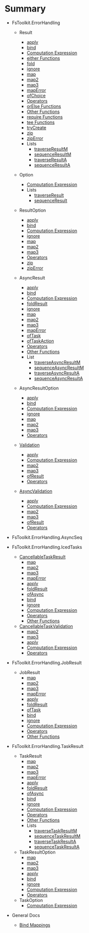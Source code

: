 # Summary

* FsToolkit.ErrorHandling
  * Result
    * [apply](result/apply.md)
    * [bind](result/bind.md)
    * [Computation Expression](result/ce.md)
    * [either Functions](result/eitherFunctions.md)
    * [fold](result/fold.md)
    * [ignore](result/ignore.md)
    * [map](result/map.md)
    * [map2](result/map2.md)
    * [map3](result/map3.md)
    * [mapError](result/mapError.md)
    * [ofChoice](result/ofChoice.md)
    * [Operators](result/operators.md)
    * [orElse Functions](result/orElseFunctions.md)
    * [Other Functions](result/others.md)
    * [require Functions](result/requireFunctions.md)
    * [tee Functions](result/teeFunctions.md)
    * [tryCreate](result/tryCreate.md)
    * [zip](result/zip.md)
    * [zipError](result/zipError.md)
    * Lists
      * [traverseResultM](list/traverseResultM.md)
      * [sequenceResultM](list/sequenceResultM.md)
      * [traverseResultA](list/traverseResultA.md)
      * [sequenceResultA](list/sequenceResultA.md)

  * Option
    * [Computation Expression](option/ce.md)
    * Lists
      * [traverseResult](option/traverseResult.md)
      * [sequenceResult](option/sequenceResult.md)

  * ResultOption
    * [apply](resultOption/apply.md)
    * [bind](resultOption/bind.md)
    * [Computation Expression](resultOption/ce.md)
    * [ignore](resultOption/ignore.md)
    * [map](resultOption/map.md)
    * [map2](resultOption/map2.md)
    * [map3](resultOption/map3.md)
    * [Operators](resultOption/operators.md)
    * [zip](resultOption/zip.md)
    * [zipError](resultOption/zipError.md)

  * AsyncResult
    * [apply](asyncResult/apply.md)
    * [bind](asyncResult/bind.md)
    * [Computation Expression](asyncResult/ce.md)
    * [foldResult](asyncResult/foldResult.md)
    * [ignore](asyncResult/ignore.md)
    * [map](asyncResult/map.md)
    * [map2](asyncResult/map2.md)
    * [map3](asyncResult/map3.md)
    * [mapError](asyncResult/mapError.md)
    * [ofTask](asyncResult/ofTask.md)
    * [ofTaskAction](asyncResult/ofTaskAction.md)
    * [Operators](asyncResult/operators.md)
    * [Other Functions](asyncResult/others.md)
    * List
      * [traverseAsyncResultM](list/traverseAsyncResultM.md)
      * [sequenceAsyncResultM](list/sequenceAsyncResultM.md)
      * [traverseAsyncResultA](list/traverseAsyncResultA.md)
      * [sequenceAsyncResultA](list/sequenceAsyncResultA.md)

  * AsyncResultOption
    * [apply](asyncResultOption/apply.md)
    * [bind](asyncResultOption/bind.md)
    * [Computation Expression](asyncResultOption/ce.md)
    * [ignore](asyncResultOption/ignore.md)
    * [map](asyncResultOption/map.md)
    * [map2](asyncResultOption/map2.md)
    * [map3](asyncResultOption/map3.md)
    * [Operators](asyncResultOption/operators.md)

  * [Validation](validation/index.md)
    * [apply](validation/apply.md)
    * [Computation Expression](validation/ce.md)
    * [map2](validation/map2.md)
    * [map3](validation/map3.md)
    * [ofResult](validation/ofResult.md)
    * [Operators](validation/operators.md)

  * [AsyncValidation](asyncValidation/index.md)
    * [apply](asyncValidation/apply.md)
    * [Computation Expression](asyncValidation/ce.md)
    * [map2](asyncValidation/map2.md)
    * [map3](asyncValidation/map3.md)
    * [ofResult](asyncValidation/ofResult.md)
    * [Operators](asyncValidation/operators.md)

* FsToolkit.ErrorHandling.AsyncSeq
* FsToolkit.ErrorHandling.IcedTasks
  * [CancellableTaskResult](cancellableTaskResult/index.md)
    * [map](cancellableTaskResult/map.md)
    * [map2](cancellableTaskResult/map2.md)
    * [map3](cancellableTaskResult/map3.md)
    * [mapError](cancellableTaskResult/mapError.md)
    * [apply](cancellableTaskResult/apply.md)
    * [foldResult](cancellableTaskResult/foldResult.md)
    * [ofAsync](cancellableTaskResult/ofAsync.md)
    * [bind](cancellableTaskResult/bind.md)
    * [ignore](cancellableTaskResult/ignore.md)
    * [Computation Expression](cancellableTaskResult/ce.md)
    * [Operators](cancellableTaskResult/operators.md)
    * [Other Functions](cancellableTaskResult/others.md)
  * [CancellableTaskValidation](cancellableTaskValidation/index.md)
    * [map2](cancellableTaskValidation/map2.md)
    * [map3](cancellableTaskValidation/map3.md)
    * [apply](cancellableTaskValidation/apply.md)
    * [Computation Expression](cancellableTaskValidation/ce.md)
    * [Operators](cancellableTaskValidation/operators.md)
* FsToolkit.ErrorHandling.JobResult
  * JobResult
    * [map](jobResult/map.md)
    * [map2](jobResult/map2.md)
    * [map3](jobResult/map3.md)
    * [mapError](jobResult/mapError.md)
    * [apply](jobResult/apply.md)
    * [foldResult](jobResult/foldResult.md)
    * [ofTask](jobResult/ofTask.md)
    * [bind](jobResult/bind.md)
    * [ignore](jobResult/ignore.md)
    * [Computation Expression](jobResult/ce.md)
    * [Operators](jobResult/operators.md)
    * [Other Functions](jobResult/others.md)
* FsToolkit.ErrorHandling.TaskResult
  * TaskResult
    * [map](taskResult/map.md)
    * [map2](taskResult/map2.md)
    * [map3](taskResult/map3.md)
    * [mapError](taskResult/mapError.md)
    * [apply](taskResult/apply.md)
    * [foldResult](taskResult/foldResult.md)
    * [ofAsync](taskResult/ofAsync.md)
    * [bind](taskResult/bind.md)
    * [ignore](taskResult/ignore.md)
    * [Computation Expression](taskResult/ce.md)
    * [Operators](taskResult/operators.md)
    * [Other Functions](taskResult/others.md)
    * Lists
      * [traverseTaskResultM](list/traverseTaskResultM.md)
      * [sequenceTaskResultM](list/sequenceTaskResultM.md)
      * [traverseTaskResultA](list/traverseTaskResultA.md)
      * [sequenceTaskResultA](list/sequenceTaskResultA.md)
  * TaskResultOption
    * [map](taskResultOption/map.md)
    * [map2](taskResultOption/map2.md)
    * [map3](taskResultOption/map3.md)
    * [apply](taskResultOption/apply.md)
    * [bind](taskResultOption/bind.md)
    * [ignore](taskResultOption/ignore.md)
    * [Computation Expression](taskResultOption/ce.md)
    * [Operators](taskResultOption/operators.md)
  * TaskOption
    * [Computation Expression](taskOption/ce.md)
* General Docs
  * [Bind Mappings](bindMappings.md)
